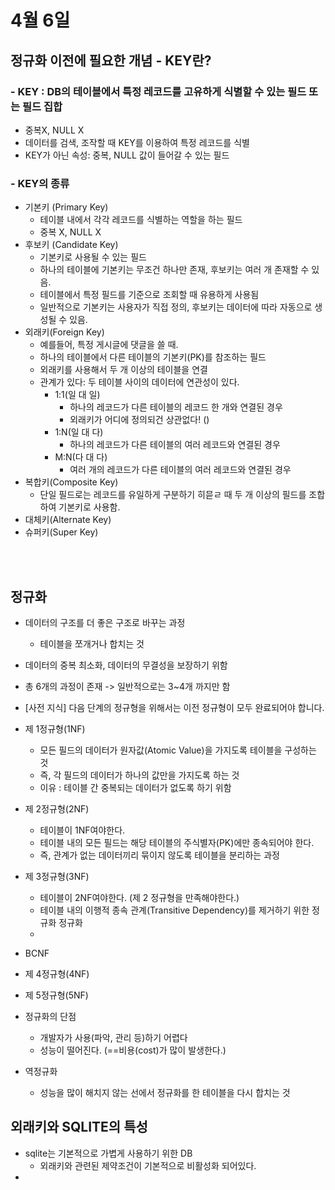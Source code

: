 # 4월 6일

## 정규화 이전에 필요한 개념 - KEY란?

### - KEY : DB의 테이블에서 특정 레코드를 고유하게 식별할 수 있는 필드 또는 필드 집합
  - 중복X, NULL X
  - 데이터를 검색, 조작할 때 KEY를 이용하여 특정 레코드를 식별
  - KEY가 아닌 속성: 중복, NULL 값이 들어갈 수 있는 필드
### - KEY의 종류
  - 기본키 (Primary Key)
    - 테이블 내에서 각각 레코드를 식별하는 역할을 하는 필드
    - 중복 X, NULL X
  - 후보키 (Candidate Key) 
    - 기본키로 사용될 수 있는 필드
    - 하나의 테이블에 기본키는 무조건 하나만 존재, 후보키는 여러 개 존재할 수 있음.
    - 테이블에서 특정 필드를 기준으로 조회할 때 유용하게 사용됨
    - 일반적으로 기본키는 사용자가 직접 정의, 후보키는 데이터에 따라 자동으로 생성될 수 있음.
  - 외래키(Foreign Key)
    - 예를들어, 특정 게시글에 댓글을 쓸 때.
    - 하나의 테이블에서 다른 테이블의 기본키(PK)를 참조하는 필드
    - 외래키를 사용해서 두 개 이상의 테이블을 연결
    - 관계가 있다: 두 테이블 사이의 데이터에 연관성이 있다.
      - 1:1(일 대 일)
        - 하나의 레코드가 다른 테이블의 레코드 한 개와 연결된 경우
        - 외래키가 어디에 정의되건 상관없다! ()
      - 1:N(일 대 다)
        - 하나의 레코드가 다른 테이블의 여러 레코드와 연결된 경우
      - M:N(다 대 다)
        - 여러 개의 레코드가 다른 테이블의 여러 레코드와 연결된 경우
  - 복합키(Composite Key)
    - 단일 필드로는 레코드를 유일하게 구분하기 히믇ㄹ 때 두 개 이상의 필드를 조합하여 기본키로 사용함.
  - 대체키(Alternate Key)
  - 슈퍼키(Super Key)

</br></br>

## 정규화
- 데이터의 구조를 더 좋은 구조로 바꾸는 과정
  - 테이블을 쪼개거나 합치는 것
- 데이터의 중복 최소화, 데이터의 무결성을 보장하기 위함
- 총 6개의 과정이 존재 -> 일반적으로는 3~4개 까지만 함
- [사전 지식] 다음 단계의 정규형을 위해서는 이전 정규형이 모두 완료되어야 합니다.
- 제 1정규형(1NF)
  - 모든 필드의 데이터가 원자값(Atomic Value)을 가지도록 테이블을 구성하는 것
  - 즉, 각 필드의 데이터가 하나의 값만을 가지도록 하는 것
  - 이유 : 테이블 간 중복되는 데이터가 없도록 하기 위함
- 제 2정규형(2NF)
  - 테이블이 1NF여야한다.
  - 테이블 내의 모든 필드는 해당 테이블의 주식별자(PK)에만 종속되어야 한다.
  - 즉, 관계가 없는 데이터끼리 묶이지 않도록 테이블을 분리하는 과정
- 제 3정규형(3NF)
  - 테이블이 2NF여야한다. (제 2 정규형을 만족해야한다.)
  - 테이블 내의 이행적 종속 관계(Transitive Dependency)를 제거하기 위한 정규화
  정규화
  - 
- BCNF
- 제 4정규형(4NF)
- 제 5정규형(5NF)

- 정규화의 단점
  - 개발자가 사용(파악, 관리 등)하기 어렵다
  - 성능이 떨어진다. (==비용(cost)가 많이 발생한다.)

- 역정규화
  - 성능을 많이 해치지 않는 선에서 정규화를 한 테이블을 다시 합치는 것

## 외래키와 SQLITE의 특성
- sqlite는 기본적으로 가볍게 사용하기 위한 DB
  - 외래키와 관련된 제약조건이 기본적으로 비활성화 되어있다.
- 